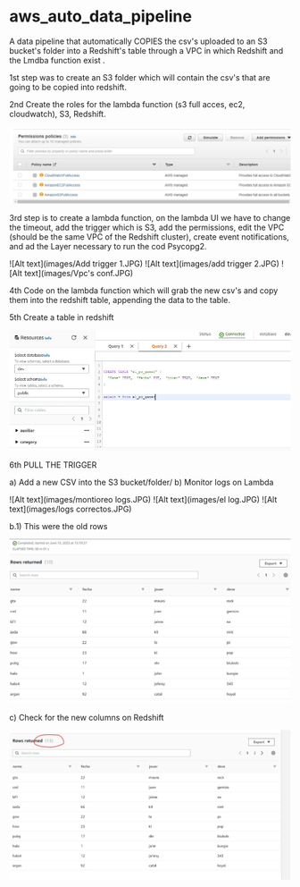 # aws_auto_data_pipeline

A data pipeline that automatically COPIES the csv's uploaded to an S3 bucket's folder into a Redshift's table through a VPC in which Redshift and the Lmdba function exist  .

1st step was to create an S3 folder which will contain the csv's that are going to be copied into redshift.

2nd Create the roles for the lambda function (s3 full acces, ec2, cloudwatch), S3, Redshift.

![Alt text](images/permisos.JPG)

3rd step is to create a lambda function, on the lambda UI we have to change the timeout, add the trigger which is S3, add the permissions, edit the VPC (should be the same VPC of the Redshift cluster), create event notifications, and ad the Layer necessary to run the cod Psycopg2.

![Alt text](images/Add trigger 1.JPG)
![Alt text](images/add trigger 2.JPG)
![Alt text](images/Vpc's conf.JPG)

4th Code on the lambda function which will grab the new csv's and copy them into the redshift table, appending the data to the table.

5th Create a table in redshift

![Alt text](images/SQl1.JPG)

6th PULL THE TRIGGER

 a) Add a new CSV into the S3 bucket/folder/
 b) Monitor logs on Lambda
 
![Alt text](images/montioreo logs.JPG)
![Alt text](images/el log.JPG)
![Alt text](images/logs correctos.JPG)

 b.1) This were the old rows
 
 ![Alt text](images/result.JPG)
 
 c) Check for the new columns on Redshift

 ![Alt text](images/ananidos.JPG)
